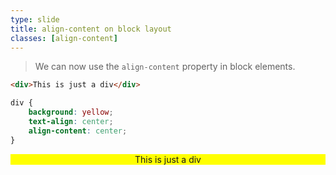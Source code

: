 ```yaml
---
type: slide
title: align-content on block layout
classes: [align-content]
---
```


> We can now use the `align-content` property in block elements.

```html
<div>This is just a div</div>
```

```css
div {
    background: yellow; 
    text-align: center;
    align-content: center; 
}
```

<div style="align-content: center; background: yellow; text-align: center;">This is just a div</div>





